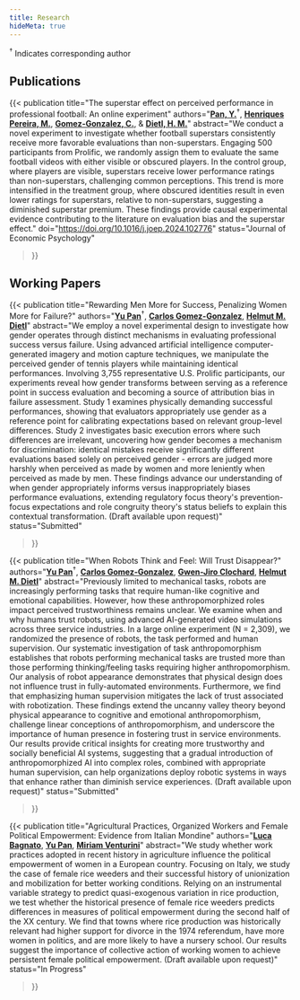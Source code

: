 ```yaml
---
title: Research
hideMeta: true
---
```


<p class="text-sm text-gray-600 italic mb-4"><sup>†</sup> Indicates corresponding author</p>

## Publications
{{< publication
    title="The superstar effect on perceived performance in professional football: An online experiment"
    authors="<a href='https://pan-yu-zurich.github.io/'><strong>Pan, Y.</strong></a><sup>†</sup>, <a href='https://www.business.uzh.ch/de/research/professorships/som/Team/Marco-Henriques-Pereira.html'><strong>Henriques Pereira, M.</strong></a>, <a href='https://www.carlosgomez-gonzalez.com/'><strong>Gomez-Gonzalez, C.</strong></a>, & <a href='https://www.business.uzh.ch/de/research/professorships/som/Team/helmutdietl.html'><strong>Dietl, H. M.</strong></a>"
    abstract="We conduct a novel experiment to investigate whether football superstars consistently receive more favorable evaluations than non-superstars. Engaging 500 participants from Prolific, we randomly assign them to evaluate the same football videos with either visible or obscured players. In the control group, where players are visible, superstars receive lower performance ratings than non-superstars, challenging common perceptions. This trend is more intensified in the treatment group, where obscured identities result in even lower ratings for superstars, relative to non-superstars, suggesting a diminished superstar premium. These findings provide causal experimental evidence contributing to the literature on evaluation bias and the superstar effect."
    doi="https://doi.org/10.1016/j.joep.2024.102776"
    status="Journal of Economic Psychology"
>}}

## Working Papers
{{< publication
    title="Rewarding Men More for Success, Penalizing Women More for Failure?"
    authors="<a href='https://pan-yu-zurich.github.io/'><strong>Yu Pan</strong></a><sup>†</sup>, <a href='https://www.carlosgomez-gonzalez.com/'><strong>Carlos Gomez-Gonzalez</strong></a>, <a href='https://www.business.uzh.ch/de/research/professorships/som/Team/helmutdietl.html'><strong>Helmut M. Dietl</strong></a>"
    abstract="We employ a novel experimental design to investigate how gender operates through distinct mechanisms in evaluating professional success versus failure. Using advanced artificial intelligence computer-generated imagery and motion capture techniques, we manipulate the perceived gender of tennis players while maintaining identical performances. Involving 3,755 representative U.S. Prolific participants, our experiments reveal how gender transforms between serving as a reference point in success evaluation and becoming a source of attribution bias in failure assessment. Study 1 examines physically demanding successful performances, showing that evaluators appropriately use gender as a reference point for calibrating expectations based on relevant group-level differences. Study 2 investigates basic execution errors where such differences are irrelevant, uncovering how gender becomes a mechanism for discrimination: identical mistakes receive significantly different evaluations based solely on perceived gender - errors are judged more harshly when perceived as made by women and more leniently when perceived as made by men. These findings advance our understanding of when gender appropriately informs versus inappropriately biases performance evaluations, extending regulatory focus theory's prevention-focus expectations and role congruity theory's status beliefs to explain this contextual transformation. (Draft available upon request)"
    status="Submitted"
>}}

{{< publication
    title="When Robots Think and Feel: Will Trust Disappear?"
    authors="<a href='https://pan-yu-zurich.github.io/'><strong>Yu Pan</strong></a><sup>†</sup>, <a href='https://www.carlosgomez-gonzalez.com/'><strong>Carlos Gomez-Gonzalez</strong></a>, <a href='https://sites.google.com/view/gwen-jiro-clochard/home'><strong>Gwen-Jiro Clochard</strong></a>, <a href='https://www.business.uzh.ch/de/research/professorships/som/Team/helmutdietl.html'><strong>Helmut M. Dietl</strong></a>"
    abstract="Previously limited to mechanical tasks, robots are increasingly performing tasks that require human-like cognitive and emotional capabilities. However, how these anthropomorphized roles impact perceived trustworthiness remains unclear. We examine when and why humans trust robots, using advanced AI-generated video simulations across three service industries. In a large online experiment (N = 2,309), we randomized the presence of robots, the task performed and human supervision. Our systematic investigation of task anthropomorphism establishes that robots performing mechanical tasks are trusted more than those performing thinking/feeling tasks requiring higher anthropomorphism. Our analysis of robot appearance demonstrates that physical design does not influence trust in fully-automated environments. Furthermore, we find that emphasizing human supervision mitigates the lack of trust associated with robotization. These findings extend the uncanny valley theory beyond physical appearance to cognitive and emotional anthropomorphism, challenge linear conceptions of anthropomorphism, and underscore the importance of human presence in fostering trust in service environments. Our results provide critical insights for creating more trustworthy and socially beneficial AI systems, suggesting that a gradual introduction of anthropomorphized AI into complex roles, combined with appropriate human supervision, can help organizations deploy robotic systems in ways that enhance rather than diminish service experiences. (Draft available upon request)"
    status="Submitted"
>}}

{{< publication
    title="Agricultural Practices, Organized Workers and Female Political Empowerment: Evidence from Italian Mondine"
    authors="<a href='https://lucabagnato.github.io/'><strong>Luca Bagnato</strong></a>, <a href='https://pan-yu-zurich.github.io/'><strong>Yu Pan</strong></a>, <a href='https://miriamventurini.github.io/#about'><strong>Miriam Venturini</strong></a>"
    abstract="We study whether work practices adopted in recent history in agriculture influence the political empowerment of women in a European country. Focusing on Italy, we study the case of female rice weeders and their successful history of unionization and mobilization for better working conditions. Relying on an instrumental variable strategy to predict quasi-exogenous variation in rice production, we test whether the historical presence of female rice weeders predicts differences in measures of political empowerment during the second half of the XX century. We find that towns where rice production was historically relevant had higher support for divorce in the 1974 referendum, have more women in politics, and are more likely to have a nursery school. Our results suggest the importance of collective action of working women to achieve persistent female political empowerment. (Draft available upon request)"
    status="In Progress"
>}}
